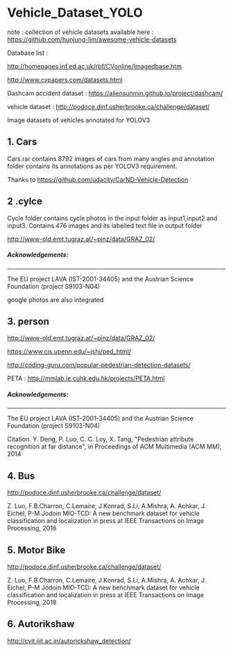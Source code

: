 # Vehicle_Dataset_YOLO

note : collection of vehicle datasets available here : https://github.com/hunjung-lim/awesome-vehicle-datasets

Database list :

http://homepages.inf.ed.ac.uk/rbf/CVonline/Imagedbase.htm

http://www.cvpapers.com/datasets.html

Dashcam accident dataset : https://aliensunmin.github.io/project/dashcam/

vehicle dataset : http://podoce.dinf.usherbrooke.ca/challenge/dataset/

Image datasets of vehicles annotated for YOLOV3 

## 1. Cars

Cars.rar contains 8792 images of cars from many angles and annotation folder contains its annotations as per YOLOV3 requirement.

Thanks to https://github.com/udacity/CarND-Vehicle-Detection

## 2 .cylce

 Cycle folder contains cycle photos in the input folder as input1,input2 and input3. Contains 476 images and its labelled text file in output folder

http://www-old.emt.tugraz.at/~pinz/data/GRAZ_02/

##### Acknowledgements:
-----------------
The EU project LAVA (IST-2001-34405) and the Austrian Science Foundation (project S9103-N04)

google photos are also integrated

## 3. person

http://www-old.emt.tugraz.at/~pinz/data/GRAZ_02/

https://www.cis.upenn.edu/~jshi/ped_html/

http://coding-guru.com/popular-pedestrian-detection-datasets/

PETA : http://mmlab.ie.cuhk.edu.hk/projects/PETA.html

##### Acknowledgements:
-----------------
The EU project LAVA (IST-2001-34405) and the Austrian Science Foundation (project S9103-N04)

Citation.
Y. Deng, P. Luo, C. C. Loy, X. Tang, "Pedestrian attribute recognition at far distance", in Proceedings of ACM Multimedia (ACM MM), 2014

## 4. Bus

http://podoce.dinf.usherbrooke.ca/challenge/dataset/

Z. Luo, F.B.Charron, C.Lemaire, J.Konrad, S.Li, A.Mishra, A. Achkar, J. Eichel, P-M Jodoin
MIO-TCD: A new benchmark dataset for vehicle classification and localization
in press at IEEE Transactions on Image Processing, 2018

## 5. Motor Bike

http://podoce.dinf.usherbrooke.ca/challenge/dataset/

Z. Luo, F.B.Charron, C.Lemaire, J.Konrad, S.Li, A.Mishra, A. Achkar, J. Eichel, P-M Jodoin
MIO-TCD: A new benchmark dataset for vehicle classification and localization
in press at IEEE Transactions on Image Processing, 2018

## 6. Autorikshaw

http://cvit.iiit.ac.in/autorickshaw_detection/

